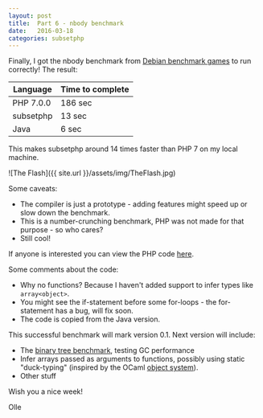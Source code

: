 ```yaml
---
layout: post
title:  Part 6 - nbody benchmark
date:   2016-03-18
categories: subsetphp
---
```


Finally, I got the nbody benchmark from [Debian benchmark games](http://benchmarksgame.alioth.debian.org/u64q/nbody-description.html#nbody) to run correctly! The result:

| Language | Time to complete |
|----------|------------------|
| PHP 7.0.0 | 186 sec |
| subsetphp | 13 sec |
| Java | 6 sec |

This makes subsetphp around 14 times faster than PHP 7 on my local machine.

![The Flash]({{ site.url }}/assets/img/TheFlash.jpg)

Some caveats:

* The compiler is just a prototype - adding features might speed up or slow down the benchmark.
* This is a number-crunching benchmark, PHP was not made for that purpose - so who cares?
* Still cool!

If anyone is interested you can view the PHP code [here](https://github.com/olleharstedt/subsetphp/blob/master/benchmarks/nbody.php).

Some comments about the code:

* Why no functions? Because I haven't added support to infer types like `array<object>`.
* You might see the if-statement before some for-loops - the for-statement has a bug, will fix soon.
* The code is copied from the Java version.

This successful benchmark will mark version 0.1. Next version will include:

* The [binary tree benchmark](http://benchmarksgame.alioth.debian.org/u64q/binarytrees-description.html#binarytrees), testing GC performance
* Infer arrays passed as arguments to functions, possibly using static "duck-typing" (inspired by the OCaml [object system](https://realworldocaml.org/v1/en/html/objects.html)).
* Other stuff

Wish you a nice week!

Olle

